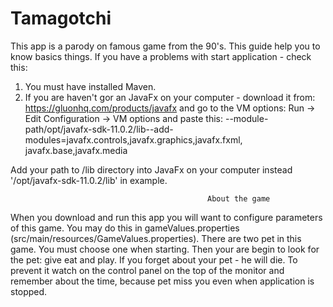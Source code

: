 # Tamagotchi
This app is a parody on famous game from the 90's. This guide help you to know basics things.
If you have a problems with start application - check this:

1. You must have installed Maven.
2. If you are haven't gor an JavaFx on your computer - download it from: https://gluonhq.com/products/javafx 
and go to the VM options: Run -> Edit Configuration -> VM options
and paste this: --module-path/opt/javafx-sdk-11.0.2/lib--add-modules=javafx.controls,javafx.graphics,javafx.fxml,
javafx.base,javafx.media

Add your path to /lib directory into JavaFx on your computer instead '/opt/javafx-sdk-11.0.2/lib' in example.

                                                About the game
When you download and run this app you will want to configure parameters of this game. You may do this in 
gameValues.properties (src/main/resources/GameValues.properties). There are two pet in this game. You must choose one when
starting. Then your are begin to look for the pet: give eat and play. If you forget about your pet - he will die. 
To prevent it watch on the control panel on the top of the monitor and remember about the time, because pet miss you 
even when application is stopped.
